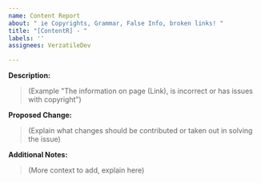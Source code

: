 ```yaml
---
name: Content Report
about: " ie Copyrights, Grammar, False Info, broken links! "
title: "[ContentR] - "
labels: ''
assignees: VerzatileDev

---
```


**Description:**

<blockquote>(Example "The information on page (Link), is incorrect or has issues with copyright")</blockquote>


**Proposed Change:**

<blockquote>(Explain what changes should be contributed or taken out in solving the issue)</blockquote>


**Additional Notes:**

<blockquote>(More context to add, explain here)</blockquote>

